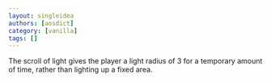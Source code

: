 ```yaml
---
layout: singleidea
authors: [aosdict]
category: [vanilla]
tags: []
---
```

The scroll of light gives the player a light radius of 3 for a temporary amount of time, rather than lighting up a fixed area.

